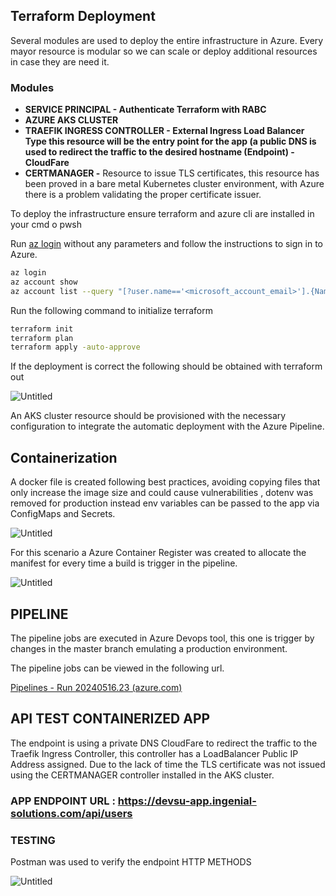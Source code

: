 ## Terraform Deployment

Several modules are used to deploy the entire infrastructure in Azure. Every mayor resource is modular so we can scale or deploy additional resources in case they are need it. 

### Modules

- **SERVICE PRINCIPAL - Authenticate Terraform with RABC**
- **AZURE AKS CLUSTER**
- **TRAEFIK INGRESS CONTROLLER - External Ingress Load Balancer Type this resource will be the entry point for the app (a public DNS is used to redirect the traffic to the desired hostname (Endpoint) - CloudFare**
- **CERTMANAGER -** Resource to issue TLS certificates, this resource has been proved in a bare metal Kubernetes cluster environment, with Azure there is a problem validating the proper certificate issuer.

To deploy the infrastructure ensure terraform and azure cli are installed in your cmd o pwsh

Run [az login](https://learn.microsoft.com/en-us/cli/azure/account#az-login) without any parameters and follow the instructions to sign in to Azure.

```bash
az login
az account show
az account list --query "[?user.name=='<microsoft_account_email>'].{Name:name, ID:id, Default:isDefault}" --output Table
```

Run the following command to initialize terraform

```bash
terraform init
terraform plan
terraform apply -auto-approve
```

If the deployment is correct the following should be obtained with terraform out

![Untitled](https://prod-files-secure.s3.us-west-2.amazonaws.com/91151976-0fb7-4f37-96da-c12be8452312/513a1605-ee23-4df7-9ca1-540eff625288/Untitled.png)

An AKS cluster resource should be provisioned with the necessary configuration to integrate the automatic deployment with the Azure Pipeline.

## Containerization

A docker file is created following best practices, avoiding copying files  that only increase the image size and could cause vulnerabilities , dotenv was removed for production instead env variables  can be passed to the app via ConfigMaps and Secrets. 

 

![Untitled](https://prod-files-secure.s3.us-west-2.amazonaws.com/91151976-0fb7-4f37-96da-c12be8452312/8fe7a062-5f04-4953-a9fb-cde170d2bc58/Untitled.png)

For this scenario a Azure Container Register was created to allocate the manifest for every time a build is trigger in the pipeline. 

![Untitled](https://prod-files-secure.s3.us-west-2.amazonaws.com/91151976-0fb7-4f37-96da-c12be8452312/17b7f477-cba0-4f17-80ed-7ed061b31875/Untitled.png)

## PIPELINE

The pipeline jobs are executed in Azure Devops tool, this one is trigger by changes in the master branch emulating a production environment.

The pipeline jobs can be viewed in the following url.

[Pipelines - Run 20240516.23 (azure.com)](https://dev.azure.com/jperalta0176/Devsu-Jperalta/_build/results?buildId=23&view=results)

## API TEST CONTAINERIZED APP

The endpoint is using a private DNS CloudFare to redirect the traffic to the Traefik Ingress Controller, this controller has a LoadBalancer Public IP Address assigned. Due to the lack of time the  TLS certificate was not issued using the CERTMANAGER controller installed in the AKS cluster.

### APP ENDPOINT URL : https://devsu-app.ingenial-solutions.com/api/users

### TESTING

Postman was used to verify the endpoint HTTP METHODS

![Untitled](https://prod-files-secure.s3.us-west-2.amazonaws.com/91151976-0fb7-4f37-96da-c12be8452312/c34471f1-aa0e-4f5c-af05-6ff3d10dc4ae/Untitled.png)